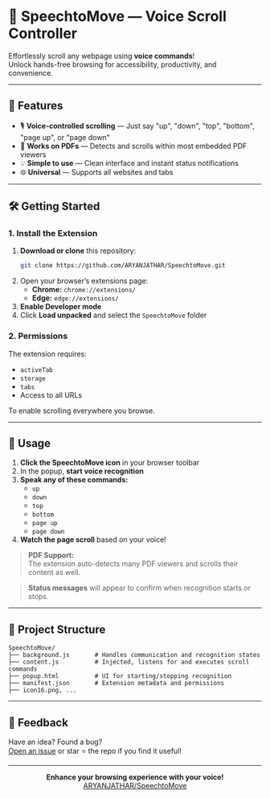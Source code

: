 # 🎤 SpeechtoMove — Voice Scroll Controller

Effortlessly scroll any webpage using **voice commands**!  
Unlock hands-free browsing for accessibility, productivity, and convenience.


---

## 🚀 Features

- 🎙️ **Voice-controlled scrolling** — Just say "up", "down", "top", "bottom", "page up", or "page down"
- 📝 **Works on PDFs** — Detects and scrolls within most embedded PDF viewers
- 💡 **Simple to use** — Clean interface and instant status notifications
- 🌐 **Universal** — Supports all websites and tabs

---

## 🛠️ Getting Started

### 1. **Install the Extension**

1. **Download or clone** this repository:
   ```bash
   git clone https://github.com/ARYANJATHAR/SpeechtoMove.git
   ```
2. Open your browser’s extensions page:  
   - **Chrome:** `chrome://extensions/`
   - **Edge:** `edge://extensions/`
3. **Enable Developer mode**
4. Click **Load unpacked** and select the `SpeechtoMove` folder

### 2. **Permissions**

The extension requires:
- `activeTab`
- `storage`
- `tabs`
- Access to all URLs

To enable scrolling everywhere you browse.

---

## 🎯 Usage

1. **Click the SpeechtoMove icon** in your browser toolbar
2. In the popup, **start voice recognition**
3. **Speak any of these commands:**  
   - `up`
   - `down`
   - `top`
   - `bottom`
   - `page up`
   - `page down`
4. **Watch the page scroll** based on your voice!

> **PDF Support:**  
> The extension auto-detects many PDF viewers and scrolls their content as well.

> **Status messages** will appear to confirm when recognition starts or stops.

---

## 📂 Project Structure

```
SpeechtoMove/
├── background.js       # Handles communication and recognition states
├── content.js          # Injected, listens for and executes scroll commands
├── popup.html          # UI for starting/stopping recognition
├── manifest.json       # Extension metadata and permissions
├── icon16.png, ...
```

---

## 📣 Feedback

Have an idea? Found a bug?  
[Open an issue](https://github.com/ARYANJATHAR/SpeechtoMove/issues) or star ⭐ the repo if you find it useful!

---

<p align="center">
  <b>Enhance your browsing experience with your voice!</b><br>
  <a href="https://github.com/ARYANJATHAR/SpeechtoMove">ARYANJATHAR/SpeechtoMove</a>
</p>

